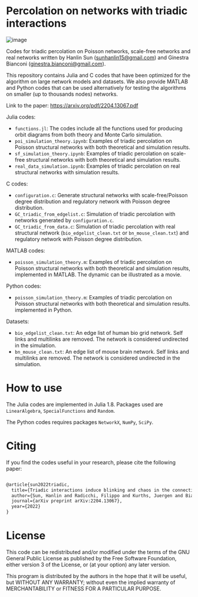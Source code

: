 # Percolation on networks with triadic interactions
![image](https://user-images.githubusercontent.com/26411352/219805636-294a3c74-b284-46dd-93c0-f31febaed311.png)

Codes for triadic percolation on Poisson networks, scale-free networks and real networks written by Hanlin Sun (<sunhanlin15@gmail.com>) and Ginestra Bianconi (<ginestra.bianconi@gmail.com>).

This repository contains Julia and C codes that have been optimized for the algorithm on large network models and datasets. We also provide MATLAB and Python codes that can be used alternatively for testing the algorithms on smaller (up to thousands nodes) networks.

Link to the paper: https://arxiv.org/pdf/2204.13067.pdf

 Julia codes: 

- `functions.jl`: The codes include all the functions used for producing orbit diagrams from both theory and Monte Carlo simulation.
- `poi_simulation_theory.ipynb`: Examples of triadic percolation on Poisson structural networks with both theoretical and simulation results.
- `sf_simulation_theory.ipynb`: Examples of triadic percolation on scale-free structural networks with both theoretical and simulation results.
- `real_data_simulation.ipynb`: Examples of triadic percolation on real structural networks with simulation results.

C codes:
- `configuration.c`: Generate structural networks with scale-free/Poisson degree distribution and regulatory network with Poisson degree distribution.
- `GC_triadic_from_edgelist.c`: Simulation of triadic percolation with networks generated by `configuration.c`.
- `GC_triadic_from_data.c`: Simulation of triadic percolation with real structural network (`bio_edgelist_clean.txt` or `bn_mouse_clean.txt`) and regulatory network with Poisson degree distribution.

MATLAB codes:
- `poisson_simulation_theory.m`: Examples of triadic percolation on Poisson structural networks with both theoretical and simulation results, implemented in MATLAB. The dynamic can be illustrated as a movie.

Python codes:
- `poisson_simulation_theory.m`: Examples of triadic percolation on Poisson structural networks with both theoretical and simulation results. implemented in Python.

Datasets:
- `bio_edgelist_clean.txt`: An edge list of human bio grid network. Self links and multilinks are removed. The network is considered undirected in the simulation.
- `bn_mouse_clean.txt`: An edge list of mouse brain network. Self links and multilinks are removed. The network is considered undirected in the simulation.


# How to use
The Julia codes are implemented in Julia 1.8. Packages used are `LinearAlgebra`, `SpecialFunctions` and `Random`.

The Python codes requires packages `NetworkX`, `NumPy`, `SciPy`.

# Citing
If you find the codes useful in your research, please cite the following paper:

```latex

@article{sun2022triadic,
  title={Triadic interactions induce blinking and chaos in the connectivity of higher-order networks},
  author={Sun, Hanlin and Radicchi, Filippo and Kurths, Juergen and Bianconi, Ginestra},
  journal={arXiv preprint arXiv:2204.13067},
  year={2022}
}
```
# License
This code can be redistributed and/or modified under the terms of the GNU General Public License as published by the Free Software Foundation, either version 3 of the License, or (at your option) any later version.
  
This program is distributed by the authors in the hope that it will be useful, but WITHOUT ANY WARRANTY; without even the implied warranty of MERCHANTABILITY or FITNESS FOR A PARTICULAR PURPOSE.

